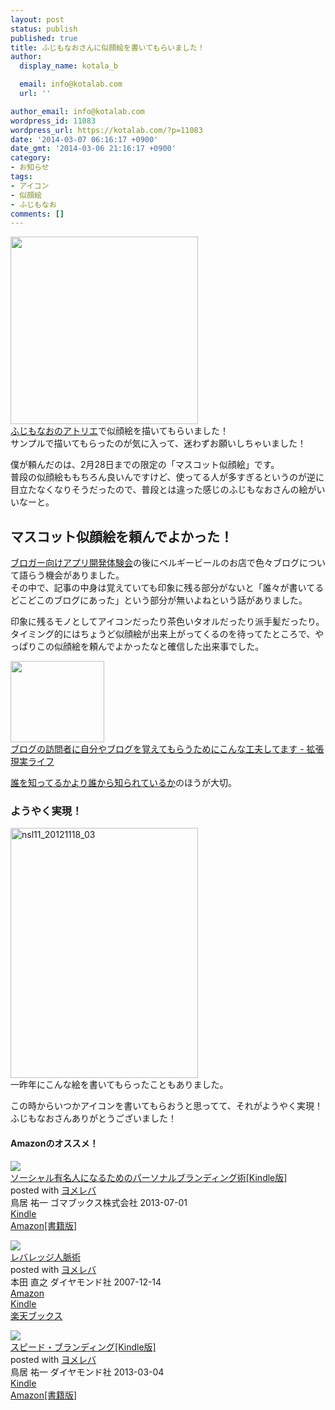 ```yaml
---
layout: post
status: publish
published: true
title: ふじもなおさんに似顔絵を書いてもらいました！
author:
  display_name: kotala_b

  email: info@kotalab.com
  url: ''

author_email: info@kotalab.com
wordpress_id: 11083
wordpress_url: https://kotalab.com/?p=11083
date: '2014-03-07 06:16:17 +0900'
date_gmt: '2014-03-06 21:16:17 +0900'
category:
- お知らせ
tags:
- アイコン
- 似顔絵
- ふじもなお
comments: []
---
```

<p><img src="https://kotalab.com/wp-content/uploads/profile_icon.png" width="300" /><br />
<a href="http://atelier.monao.net/" target="_blank">ふじもなおのアトリエ</a>で似顔絵を描いてもらいました！<br />
サンプルで描いてもらったのが気に入って、迷わずお願いしちゃいました！</p>
<p>僕が頼んだのは、2月28日までの限定の「マスコット似顔絵」です。<br />
普段の似顔絵ももちろん良いんですけど、使ってる人が多すぎるというのが逆に目立たなくなりそうだったので、普段とは違った感じのふじもなおさんの絵がいいなーと。<br />
</p>
<!--more-->
<h2>マスコット似顔絵を頼んでよかった！</h2>
<p><a href="https://kotalab.com/bloger-app-event" title="iPhoneアプリ開発の第一歩！？ブロガー向けiPhoneアプリ開発体験会に行ってきたよ！ #アプリ開発体験会">ブロガー向けアプリ開発体験会</a>の後にベルギービールのお店で色々ブログについて語らう機会がありました。<br />
その中で、記事の中身は覚えていても印象に残る部分がないと「誰々が書いてるどこどこのブログにあった」という部分が無いよねという話がありました。</p>
<p>印象に残るモノとしてアイコンだったり茶色いタオルだったり派手髪だったり。<br />
タイミング的にはちょうど似顔絵が出来上がってくるのを待ってたところで、やっぱりこの似顔絵を頼んでよかったなと確信した出来事でした。</p>
<div class="shht">
<div class="shhtimg"><a href="http://akio0911.net/archives/27222" target="_blank"><img src="https://capture.heartrails.com/150x130/shadow?http://akio0911.net/archives/27222" alt="" width="150" height="130" /></a></div>
<div class="shhttext"><a href="http://akio0911.net/archives/27222" target="_blank">ブログの訪問者に自分やブログを覚えてもらうためにこんな工夫してます - 拡張現実ライフ</a><a href="https://b.hatena.ne.jp/entry/http://akio0911.net/archives/27222" target="_blank"><img border="0" src="https://b.hatena.ne.jp/entry/image/http://akio0911.net/archives/27222" alt="" /></a></div>
</div>
<p><a href="https://kotalab.com/books-leverage-personal-connections" title="人脈は短期ではつくれない &ndash; レバレッジ人脈術 本田直之著">誰を知ってるかより誰から知られているか</a>のほうが大切。</p>
<h3>ようやく実現！</h3>
<p><img src="https://kotalab.com/wp-content/uploads/nsl11_20121118_03-300x400.jpg" alt="nsl11_20121118_03" width="300" height="400" class="alignnone size-medium wp-image-4307" /><br />
一昨年にこんな絵を書いてもらったこともありました。</p>
<p>この時からいつかアイコンを書いてもらおうと思ってて、それがようやく実現！<br />
ふじもなおさんありがとうございました！</p>
<h4 class="aam">Amazonのオススメ！</h4>
<div class="booklink-box">
<div class="booklink-image"><a href="https://www.amazon.co.jp/exec/obidos/asin/B00DOVLJ84/same-22/" rel="nofollow" target="_blank"><img src="https://images-fe.ssl-images-amazon.com/images/I/511U4xLZ1ML._SL160_.jpg" style="border: none;" /></a></div>
<div class="booklink-info">
<div class="booklink-name"><a href="https://www.amazon.co.jp/exec/obidos/asin/B00DOVLJ84/same-22/" rel="nofollow" target="_blank">ソーシャル有名人になるためのパーソナルブランディング術[Kindle版]</a>
<div class="booklink-powered-date">posted with <a href="https://yomereba.com" rel="nofollow" target="_blank">ヨメレバ</a></div>
</div>
<div class="booklink-detail">鳥居 祐一 ゴマブックス株式会社 2013-07-01    </div>
<div class="booklink-link2">
<div class="shoplinkkindle"><a href="https://www.amazon.co.jp/exec/obidos/ASIN/B00DOVLJ84/same-22/" rel="nofollow" target="_blank" >Kindle</a></div>
<div class="shoplinkamazon"><a href="https://www.amazon.co.jp/gp/search?keywords=%83%5C%81%5B%83V%83%83%83%8B%97L%96%BC%90l%82%C9%82%C8%82%E9%82%BD%82%DF%82%CC%83p%81%5B%83%5C%83i%83%8B%83u%83%89%83%93%83f%83B%83%93%83O%8Fp&__mk_ja_JP=%83J%83%5E%83J%83i&url=search-alias%3Dstripbooks&tag=same-22" rel="nofollow" target="_blank" title="アマゾン" >Amazon[書籍版]</a></div>
</p></div>
</div>
<div class="booklink-footer"></div>
</div>
<div class="booklink-box">
<div class="booklink-image"><a href="https://www.amazon.co.jp/exec/obidos/asin/4478002754/same-22/" rel="nofollow" target="_blank"><img src="https://images-fe.ssl-images-amazon.com/images/I/41vVRaHG7ZL._SL160_.jpg" style="border: none;" /></a></div>
<div class="booklink-info">
<div class="booklink-name"><a href="https://www.amazon.co.jp/exec/obidos/asin/4478002754/same-22/" rel="nofollow" target="_blank">レバレッジ人脈術</a>
<div class="booklink-powered-date">posted with <a href="https://yomereba.com" rel="nofollow" target="_blank">ヨメレバ</a></div>
</div>
<div class="booklink-detail">本田 直之 ダイヤモンド社 2007-12-14    </div>
<div class="booklink-link2">
<div class="shoplinkamazon"><a href="https://www.amazon.co.jp/exec/obidos/asin/4478002754/same-22/" rel="nofollow" target="_blank" title="アマゾン" >Amazon</a></div>
<div class="shoplinkkindle"><a href="https://www.amazon.co.jp/gp/search?keywords=%83%8C%83o%83%8C%83b%83W%90l%96%AC%8Fp&__mk_ja_JP=%83J%83%5E%83J%83i&url=node%3D2275256051&tag=same-22" rel="nofollow" target="_blank" >Kindle</a></div>
<div class="shoplinkrakuten"><a href="http://c.af.moshimo.com/af/c/click?a_id=374941&p_id=56&pc_id=56&pl_id=637&s_v=b5Rz2P0601xu&url=http%3A%2F%2Fbooks.rakuten.co.jp%2Frb%2F5149937%2F" rel="nofollow" target="_blank" title="楽天ブックス" >楽天ブックス</a></div>
</p></div>
</div>
<div class="booklink-footer"></div>
</div>
<div class="booklink-box">
<div class="booklink-image"><a href="https://www.amazon.co.jp/exec/obidos/asin/B0081WMVCE/same-22/" rel="nofollow" target="_blank"><img src="https://images-fe.ssl-images-amazon.com/images/I/51Vx7hRbWJL._SL160_.jpg" style="border: none;" /></a></div>
<div class="booklink-info">
<div class="booklink-name"><a href="https://www.amazon.co.jp/exec/obidos/asin/B0081WMVCE/same-22/" rel="nofollow" target="_blank">スピード・ブランディング[Kindle版]</a>
<div class="booklink-powered-date">posted with <a href="https://yomereba.com" rel="nofollow" target="_blank">ヨメレバ</a></div>
</div>
<div class="booklink-detail">鳥居 祐一 ダイヤモンド社 2013-03-04    </div>
<div class="booklink-link2">
<div class="shoplinkkindle"><a href="https://www.amazon.co.jp/exec/obidos/ASIN/B0081WMVCE/same-22/" rel="nofollow" target="_blank" >Kindle</a></div>
<div class="shoplinkamazon"><a href="https://www.amazon.co.jp/exec/obidos/ASIN/4478006040/same-22/" rel="nofollow" target="_blank" title="アマゾン" >Amazon[書籍版]</a></div>
</p></div>
</div>
<div class="booklink-footer"></div>
</div>
